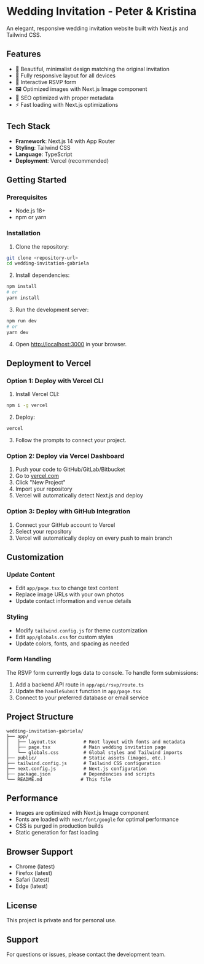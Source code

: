 # Wedding Invitation - Peter & Kristina

An elegant, responsive wedding invitation website built with Next.js and Tailwind CSS.

## Features

- 🎨 Beautiful, minimalist design matching the original invitation
- 📱 Fully responsive layout for all devices
- 📝 Interactive RSVP form
- 🖼️ Optimized images with Next.js Image component
- 🎯 SEO optimized with proper metadata
- ⚡ Fast loading with Next.js optimizations

## Tech Stack

- **Framework**: Next.js 14 with App Router
- **Styling**: Tailwind CSS
- **Language**: TypeScript
- **Deployment**: Vercel (recommended)

## Getting Started

### Prerequisites

- Node.js 18+
- npm or yarn

### Installation

1. Clone the repository:

```bash
git clone <repository-url>
cd wedding-invitation-gabriela
```

2. Install dependencies:

```bash
npm install
# or
yarn install
```

3. Run the development server:

```bash
npm run dev
# or
yarn dev
```

4. Open [http://localhost:3000](http://localhost:3000) in your browser.

## Deployment to Vercel

### Option 1: Deploy with Vercel CLI

1. Install Vercel CLI:

```bash
npm i -g vercel
```

2. Deploy:

```bash
vercel
```

3. Follow the prompts to connect your project.

### Option 2: Deploy via Vercel Dashboard

1. Push your code to GitHub/GitLab/Bitbucket
2. Go to [vercel.com](https://vercel.com)
3. Click "New Project"
4. Import your repository
5. Vercel will automatically detect Next.js and deploy

### Option 3: Deploy with GitHub Integration

1. Connect your GitHub account to Vercel
2. Select your repository
3. Vercel will automatically deploy on every push to main branch

## Customization

### Update Content

- Edit `app/page.tsx` to change text content
- Replace image URLs with your own photos
- Update contact information and venue details

### Styling

- Modify `tailwind.config.js` for theme customization
- Edit `app/globals.css` for custom styles
- Update colors, fonts, and spacing as needed

### Form Handling

The RSVP form currently logs data to console. To handle form submissions:

1. Add a backend API route in `app/api/rsvp/route.ts`
2. Update the `handleSubmit` function in `app/page.tsx`
3. Connect to your preferred database or email service

## Project Structure

```
wedding-invitation-gabriela/
├── app/
│   ├── layout.tsx          # Root layout with fonts and metadata
│   ├── page.tsx            # Main wedding invitation page
│   └── globals.css         # Global styles and Tailwind imports
├── public/                 # Static assets (images, etc.)
├── tailwind.config.js      # Tailwind CSS configuration
├── next.config.js          # Next.js configuration
├── package.json            # Dependencies and scripts
└── README.md              # This file
```

## Performance

- Images are optimized with Next.js Image component
- Fonts are loaded with `next/font/google` for optimal performance
- CSS is purged in production builds
- Static generation for fast loading

## Browser Support

- Chrome (latest)
- Firefox (latest)
- Safari (latest)
- Edge (latest)

## License

This project is private and for personal use.

## Support

For questions or issues, please contact the development team.
